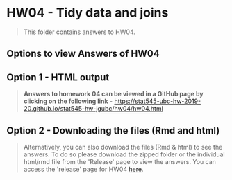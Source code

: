 # HW04 - Tidy data and joins

>
>This folder contains answers to HW04.
>

## Options to view Answers of HW04

## Option 1 - HTML output

> **Answers to homework 04 can be viewed in a GitHub page by clicking on the following link** - https://stat545-ubc-hw-2019-20.github.io/stat545-hw-jgubc/hw04/hw04.html
>

## Option 2 - Downloading the files (Rmd and html)

> Alternatively, you can also download the files (Rmd & html) to see the answers. To do so please download the zipped folder or the individual html/rmd file from the 'Release' page to view the answers. You can access the 'release' page for HW04 [here](https://github.com/STAT545-UBC-hw-2019-20/stat545-hw-jgubc/releases/tag/hw04.0).
>
